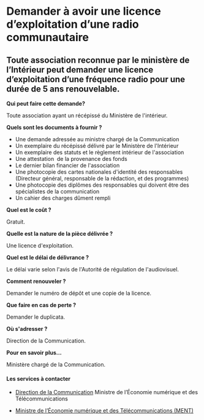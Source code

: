 # Demander à avoir une licence d’exploitation d’une radio communautaire

Toute association reconnue par le ministère de l’Intérieur peut demander une licence d’exploitation d’une fréquence radio pour une durée de 5 ans renouvelable.
---------------------------------------------------------------------------------------------------------------------------------------------------------------

**Qui peut faire cette demande?**

Toute association ayant un récépissé du Ministère de l'intérieur.

**Quels sont les documents à fournir ?**

*   Une demande adressée au ministre chargé de la Communication
*   Un exemplaire du récépissé délivré par le Ministère de l'Intérieur
*   Un exemplaire des statuts et le règlement intérieur de l'association
*   Une attestation  de la provenance des fonds
*   Le dernier bilan financier de l'association
*   Une photocopie des cartes nationales d'identité des responsables (Directeur général, responsable de la rédaction, et des programmes)
*   Une photocopie des diplômes des responsables qui doivent être des spécialistes de la communication
*   Un cahier des charges dûment rempli

**Quel est le coût ?**

Gratuit.

**Quelle est la nature de la pièce délivrée ?**

Une licence d'exploitation.

**Quel est le délai de délivrance ?**

Le délai varie selon l'avis de l'Autorité de régulation de l'audiovisuel.

**Comment renouveler ?**

Demander le numéro de dépôt et une copie de la licence.

**Que faire en cas de perte ?**

Demander le duplicata.

**Où s'adresser ?**

Direction de la Communication.

**Pour en savoir plus...** 

Ministère chargé de la Communication.

#### Les services à contacter

*   [Direction de la Communication](../../../services/direction-de-la-communication.md) Ministre de l’Économie numérique et des Télécommunications  
    
*   [Ministre de l’Économie numérique et des Télécommunications (MENT)](../../../services/ministre-de-leconomie-numerique-et-des-telecommunications-ment.md)